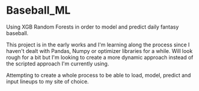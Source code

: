# Baseball_ML

Using XGB Random Forests in order to model and predict daily fantasy baseball. 

This project is in the early works and I'm learning along the process since I haven't dealt with Pandas, Numpy or optimizer libraries for a while. Will look rough for a bit but I'm looking to create a more dynamic approach instead of the scripted approach I'm currently using. 

Attempting to create a whole process to be able to load, model, predict and input lineups to my site of choice. 
